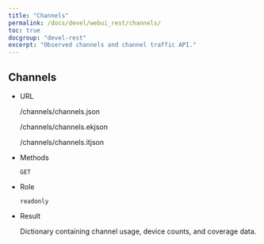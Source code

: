 ```yaml
---
title: "Channels"
permalink: /docs/devel/webui_rest/channels/
toc: true
docgroup: "devel-rest"
excerpt: "Observed channels and channel traffic API."
---
```


## Channels

* URL

    /channels/channels.json

    /channels/channels.ekjson

    /channels/channels.itjson

* Methods

    `GET` 

* Role

    `readonly`

* Result

    Dictionary containing channel usage, device counts, and coverage data.

